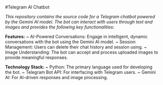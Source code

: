 #Telegram AI Chatbot

*This repository contains the source code for a Telegram chatbot powered by the Gemini AI model. The bot can interact with users through text and images and provides the following key functionalities:*

**Features:**
~ AI-Powered Conversations: Engage in intelligent, dynamic conversations with the bot using the Gemini AI model.
~ Session Management: Users can delete their chat history and session using.
~ Image Understanding: The bot can accept and process uploaded images to provide meaningful responses.

**Technology Stack:**
~ Python: The primary language used for developing the bot.
~ Telegram Bot API: For interfacing with Telegram users.
~ Gemini AI: For AI-driven responses and image processing.
